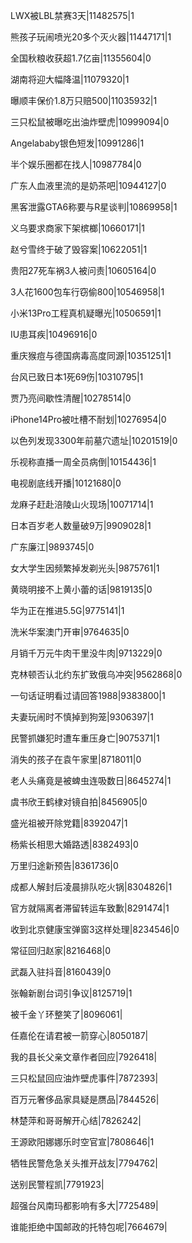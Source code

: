 LWX被LBL禁赛3天|11482575|1

熊孩子玩闹喷光20多个灭火器|11447171|1

全国秋粮收获超1.7亿亩|11355604|0

湖南将迎大幅降温|11079320|1

曝顺丰保价1.8万只赔500|11035932|1

三只松鼠被曝吃出油炸壁虎|10999094|0

Angelababy银色短发|10991286|1

半个娱乐圈都在找人|10987784|0

广东人血液里流的是奶茶吧|10944127|0

黑客泄露GTA6称要与R星谈判|10869958|1

义乌要求商家下架槟榔|10660171|1

赵兮雪终于破了毁容案|10622051|1

贵阳27死车祸3人被问责|10605164|0

3人花1600包车行窃偷800|10546958|1

小米13Pro工程真机疑曝光|10506591|1

IU患耳疾|10496916|0

重庆猴痘与德国病毒高度同源|10351251|1

台风已致日本1死69伤|10310795|1

贾乃亮间歇性清醒|10278514|0

iPhone14Pro被吐槽不耐划|10276954|0

以色列发现3300年前墓穴遗址|10201519|0

乐视称直播一周全员病倒|10154436|1

电视剧底线开播|10121680|0

龙麻子赶赴涪陵山火现场|10071714|1

日本百岁老人数量破9万|9909028|1

广东廉江|9893745|0

女大学生因频繁掉发剃光头|9875761|1

黄晓明接不上黄小蕾的话|9819135|0

华为正在推进5.5G|9775141|1

洗米华案澳门开审|9764635|0

月销千万元牛肉干里没牛肉|9713229|0

克林顿否认北约东扩致俄乌冲突|9562868|0

一句话证明看过请回答1988|9383800|1

夫妻玩闹时不慎掉到狗笼|9306397|1

民警抓嫌犯时遭车重压身亡|9075371|1

消失的孩子在袁午家里|8718011|0

老人头痛竟是被蜱虫连吸数日|8645274|1

虞书欣王鹤棣对镜自拍|8456905|0

盛光祖被开除党籍|8392047|1

杨紫长相思大婚路透|8382493|0

万里归途新预告|8361736|0

成都人解封后凌晨排队吃火锅|8304826|1

官方就隔离者滞留转运车致歉|8291474|1

收到北京健康宝弹窗3这样处理|8234546|0

常征回归赵家|8216468|0

武磊入驻抖音|8160439|0

张翰新剧台词引争议|8125719|1

被千金丫环整笑了|8096061|

任嘉伦在请君被一箭穿心|8050187|

我的县长父亲文章作者回应|7926418|

三只松鼠回应油炸壁虎事件|7872393|

百万元奢侈品家具疑是赝品|7844526|

林楚萍和哥哥解开心结|7826242|

王源欧阳娜娜乐时空官宣|7808646|1

牺牲民警危急关头推开战友|7794762|

送别民警程凯|7791923|

超强台风南玛都影响有多大|7725489|

谁能拒绝中国邮政的托特包呢|7664679|

